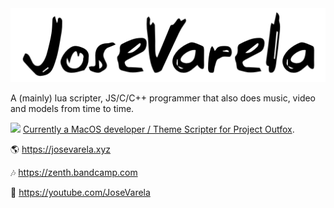 

<img src="https://github.com/JoseVarelaP/JoseVarelaP/blob/master/icon.png?raw=true" width="700" />

A (mainly) lua scripter, JS/C/C++ programmer that also does music, video and models from time to time.

![](https://josevarela.xyz/SMArchive/Builds/VersionIcon/OUTFOXv2.png) [Currently a MacOS developer / Theme Scripter for Project Outfox](https://projectoutfox.com).

🌎 https://josevarela.xyz

🎶 https://zenth.bandcamp.com

📼 https://youtube.com/JoseVarela

